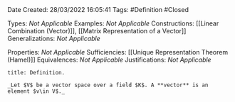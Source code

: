 <br />
<br />

Date Created: 28/03/2022 16:05:41
Tags: #Definition #Closed 

Types: _Not Applicable_
Examples: _Not Applicable_
Constructions: [[Linear Combination (Vector)]], [[Matrix Representation of a Vector]]
Generalizations: _Not Applicable_

Properties: _Not Applicable_
Sufficiencies: [[Unique Representation Theorem (Hamel)]]
Equivalences: _Not Applicable_
Justifications: _Not Applicable_

``` ad-Definition
title: Definition.

_Let $V$ be a vector space over a field $K$. A **vector** is an element $v\in V$._

```
